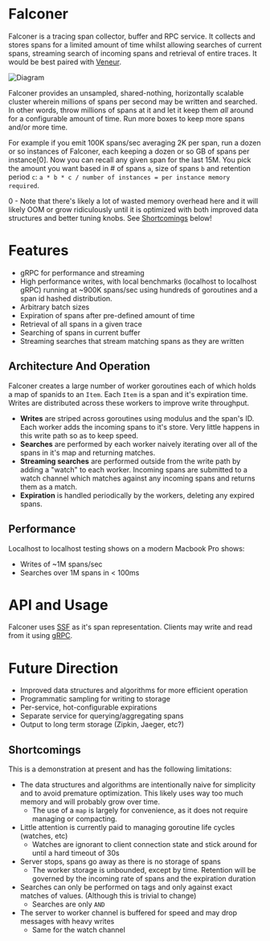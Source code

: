 # Falconer

Falconer is a tracing span collector, buffer and RPC service. It collects and stores spans for a limited amount of time whilst allowing searches of current spans, streaming search of incoming spans and retrieval of entire traces. It would be best paired with [Veneur](https://github.com/stripe/veneur).

![Diagram](https://raw.githubusercontent.com/stripe/falconer/master/diagram.png)

Falconer provides an unsampled, shared-nothing, horizontally scalable cluster wherein millions of spans per second may be written and searched. In other words, throw millions of spans at it and let it keep them *all* around for a configurable amount of time. Run more boxes to keep more spans and/or more time.

For example if you emit 100K spans/sec averaging 2K per span, run a dozen or so instances of Falconer, each keeping a dozen or so GB of spans per instance[0]. Now you can recall any given span for the last 15M. You pick the amount you want based in # of spans `a`, size of spans `b` and retention period `c`: `a * b * c / number of instances = per instance memory required`.

0 - Note that there's likely a lot of wasted memory overhead here and it will likely OOM or grow ridiculously until it is optimized with both improved data structures and better tuning knobs. See [Shortcomings](https://github.com/stripe/falconer#shortcomings) below!

# Features

* gRPC for performance and streaming
* High performance writes, with local benchmarks (localhost to localhost gRPC) running at ~900K spans/sec using hundreds of goroutines and a span id hashed distribution.
* Arbitrary batch sizes
* Expiration of spans after pre-defined amount of time
* Retrieval of all spans in a given trace
* Searching of spans in current buffer
* Streaming searches that stream matching spans as they are written

## Architecture And Operation

Falconer creates a large number of worker goroutines each of which holds a map of spanids to an `Item`. Each `Item` is a span and it's expiration time. Writes are distributed across these workers to improve write throughput.

* **Writes** are striped across goroutines using modulus and the span's ID. Each worker adds the incoming spans to it's store. Very little happens in this write path so as to keep speed.
* **Searches** are performed by each worker naively iterating over all of the spans in it's map and returning matches.
* **Streaming searches** are performed outside from the write path by adding a "watch" to each worker. Incoming spans are submitted to a watch channel which matches against any incoming spans and returns them as a match.
* **Expiration** is handled periodically by the workers, deleting any expired spans.

## Performance

Localhost to localhost testing shows on a modern Macbook Pro shows:
* Writes of ~1M spans/sec
* Searches over 1M spans in < 100ms

# API and Usage

Falconer uses [SSF](https://github.com/stripe/veneur/tree/master/ssf) as it's span representation. Clients may write and read from it using [gRPC](https://github.com/stripe/falconer/blob/master/falconer.proto).

# Future Direction

* Improved data structures and algorithms for more efficient operation
* Programmatic sampling for writing to storage
* Per-service, hot-configurable expirations
* Separate service for querying/aggregating spans
* Output to long term storage (Zipkin, Jaeger, etc?)

## Shortcomings

This is a demonstration at present and has the following limitations:

* The data structures and algorithms are intentionally naive for simplicity and to avoid premature optimization. This likely uses way too much memory and will probably grow over time.
  * The use of a `map` is largely for convenience, as it does not require managing or compacting.
* Little attention is currently paid to managing goroutine life cycles (watches, etc)
  * Watches are ignorant to client connection state and stick around for until a hard timeout of 30s
* Server stops, spans go away as there is no storage of spans
  * The worker storage is unbounded, except by time. Retention will be governed by the incoming rate of spans and the expiration duration
* Searches can only be performed on tags and only against exact matches of values. (Although this is trivial to change)
  * Searches are only `AND`
* The server to worker channel is buffered for speed and may drop messages with heavy writes
  * Same for the watch channel
